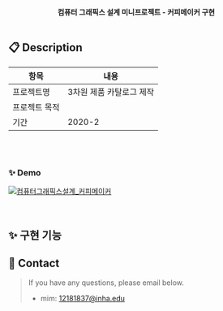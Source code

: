 <div align="center" style="font-weight:bold;">컴퓨터 그래픽스 설계 미니프로젝트 - 커피메이커 구현</div>
<br>

## 📋 Description

| 항목          | 내용                                                      |
| ------------- | --------------------------------------------------------- |
| 프로젝트명    |  3차원 제품 카탈로그 제작   |
| 프로젝트 목적 |  |
| 기간          | 2020-2                             |

<br>

<br>

### ✨ Demo

[![컴퓨터그래픽스설계_커피메이커](https://img.youtube.com/vi/1MXYVOA525g/0.jpg)](https://www.youtube.com/watch?v=1MXYVOA525g)

<br>

## ✨ 구현 기능

## 📝 Contact

> If you have any questions, please email below. <br>
>
> - mim: 12181837@inha.edu

